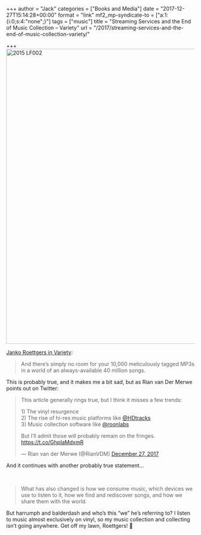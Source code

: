 +++
author = "Jack"
categories = ["Books and Media"]
date = "2017-12-27T15:14:28+00:00"
format = "link"
mf2_mp-syndicate-to = ["a:1:{i:0;s:4:\"none\";}"]
tags = ["music"]
title = "Streaming Services and the End of Music Collection – Variety"
url = "/2017/streaming-services-and-the-end-of-music-collection-variety/"

+++
<img title="2015 LF002.jpg" src="/img/2017/12/2015-LF002-1.jpg" alt="2015 LF002" width="1023" height="788" border="0" />

[Janko Roettgers in Variety][1]:

> And there’s simply no room for your 10,000 meticulously tagged MP3s in a world of an always-available 40 million songs.

This is probably true, and it makes me a bit sad, but as Rian van Der Merwe points out on Twitter:

<blockquote class="twitter-tweet" data-width="550" data-dnt="true">
  <p lang="en" dir="ltr">
    This article generally rings true, but I think it misses a few trends:
  </p>
  
  <p>
    1) The vinyl resurgence<br />2) The rise of hi-res music platforms like <a href="https://twitter.com/HDtracks?ref_src=twsrc%5Etfw">@HDtracks</a><br />3) Music collection software like <a href="https://twitter.com/roonlabs?ref_src=twsrc%5Etfw">@roonlabs</a>
  </p>
  
  <p>
    But I’ll admit those will probably remain on the fringes. <a href="https://t.co/GhpIaMdxmR">https://t.co/GhpIaMdxmR</a>
  </p>
  
  <p>
    &mdash; Rian van der Merwe (@RianVDM) <a href="https://twitter.com/RianVDM/status/946031627741798406?ref_src=twsrc%5Etfw">December 27, 2017</a>
  </p>
</blockquote>



And it continues with another probably true statement&#8230;

&nbsp;

> What has also changed is how we consume music, which devices we use to listen to it, how we find and rediscover songs, and how we share them with the world.

But harrumph and balderdash and who’s this “we” he’s referring to? I listen to music almost exclusively on vinyl, so my music collection and collecting isn’t going anywhere. Get off my lawn, Roettgers! 🙂

 [1]: http://variety.com/2017/digital/opinion/music-collections-cloud-lockers-amazon-1202648799/